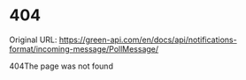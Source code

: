 # 404

Original URL: https://green-api.com/en/docs/api/notifications-format/incoming-message/PollMessage/

404The page was not found